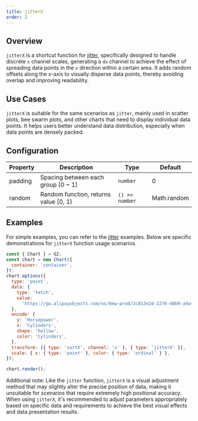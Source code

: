 ```yaml
---
title: jitterX
order: 2
---
```


## Overview

`jitterX` is a shortcut function for [jitter](/en/manual/core/transform/jitter), specifically designed to handle discrete `x` channel scales, generating a `dx` channel to achieve the effect of spreading data points in the `x` direction within a certain area.
It adds random offsets along the x-axis to visually disperse data points, thereby avoiding overlap and improving readability.

## Use Cases

`jitterX` is suitable for the same scenarios as `jitter`, mainly used in scatter plots, bee swarm plots, and other charts that need to display individual data points. It helps users better understand data distribution, especially when data points are densely packed.

## Configuration

| Property | Description                           | Type           | Default     |
| -------- | ------------------------------------- | -------------- | ----------- |
| padding  | Spacing between each group [0 ~ 1]    | `number`       | 0           |
| random   | Random function, returns value [0, 1) | `() => number` | Math.random |

## Examples

For simple examples, you can refer to the [jitter](/en/manual/core/transform/jitter) examples. Below are specific demonstrations for `jitterX` function usage scenarios.

```js | ob { inject: true }
const { Chart } = G2;
const chart = new Chart({
  container: 'container',
});
chart.options({
  type: 'point',
  data: {
    type: 'fetch',
    value:
      'https://gw.alipayobjects.com/os/bmw-prod/2c813e2d-2276-40b9-a9af-cf0a0fb7e942.csv',
  },
  encode: {
    y: 'Horsepower',
    x: 'Cylinders',
    shape: 'hollow',
    color: 'Cylinders',
  },
  transform: [{ type: 'sortX', channel: 'x' }, { type: 'jitterX' }],
  scale: { x: { type: 'point' }, color: { type: 'ordinal' } },
});

chart.render();
```

Additional note: Like the `jitter` function, `jitterX` is a visual adjustment method that may slightly alter the precise position of data, making it unsuitable for scenarios that require extremely high positional accuracy.
When using `jitterX`, it's recommended to adjust parameters appropriately based on specific data and requirements to achieve the best visual effects and data presentation results.
